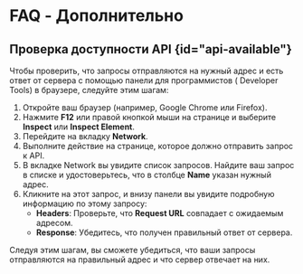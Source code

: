 # FAQ - Дополнительно

## Проверка доступности API {id="api-available"}

Чтобы проверить, что запросы отправляются на нужный адрес и есть ответ от сервера с помощью панели для программистов (
Developer Tools) в браузере, следуйте этим шагам:

1. Откройте ваш браузер (например, Google Chrome или Firefox).
2. Нажмите **F12** или правой кнопкой мыши на странице и выберите **Inspect** или **Inspect Element**.
3. Перейдите на вкладку **Network**.
4. Выполните действие на странице, которое должно отправить запрос к API.
5. В вкладке Network вы увидите список запросов. Найдите ваш запрос в списке и удостоверьтесь, что в столбце **Name**
   указан нужный адрес.
6. Кликните на этот запрос, и внизу панели вы увидите подробную информацию по этому запросу:
    - **Headers**: Проверьте, что **Request URL** совпадает с ожидаемым адресом.
    - **Response**: Убедитесь, что получен правильный ответ от сервера.

Следуя этим шагам, вы сможете убедиться, что ваши запросы отправляются на правильный адрес и что сервер отвечает на них.